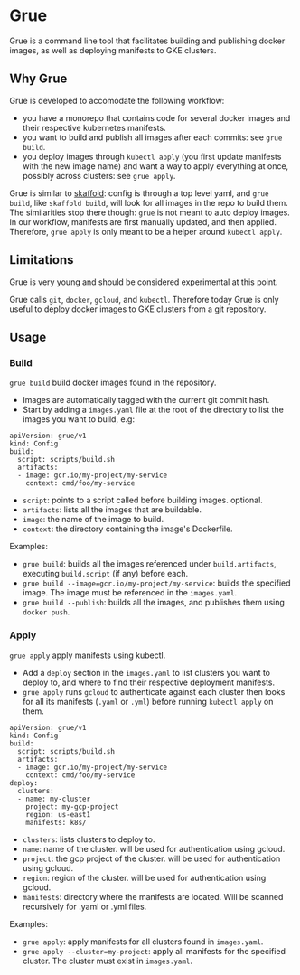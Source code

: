 # Grue

Grue is a command line tool that facilitates building and publishing docker images, as well as deploying manifests to GKE clusters.

## Why Grue

Grue is developed to accomodate the following workflow:
- you have a monorepo that contains code for several docker images and their respective kubernetes manifests.
- you want to build and publish all images after each commits: see `grue build`.
- you deploy images through `kubectl apply` (you first update manifests with the new image name) and want a way to apply everything at once, possibly across clusters: see `grue apply`.

Grue is similar to [skaffold](https://skaffold.dev/): config is through a top level yaml, and `grue build`, like `skaffold build`, will look for all images in the repo to build them. The similarities stop there though: `grue` is not meant to auto deploy images. In our workflow, manifests are first manually updated, and then applied. Therefore, `grue apply` is only meant to be a helper around `kubectl apply`.

## Limitations

Grue is very young and should be considered experimental at this point.

Grue calls `git`, `docker`, `gcloud`, and `kubectl`. Therefore today Grue is only useful to deploy docker images to GKE clusters from a git repository.

## Usage

### Build

`grue build` build docker images found in the repository.

- Images are automatically tagged with the current git commit hash.
- Start by adding a `images.yaml` file at the root of the directory to list the images you want to build, e.g:

```
apiVersion: grue/v1
kind: Config
build:
  script: scripts/build.sh
  artifacts:
  - image: gcr.io/my-project/my-service
    context: cmd/foo/my-service
```

- `script`: points to a script called before building images. optional.
- `artifacts`: lists all the images that are buildable.
- `image`: the name of the image to build.
- `context`: the directory containing the image's Dockerfile.

Examples:
- `grue build`: builds all the images referenced under `build.artifacts`, executing `build.script` (if any) before each.
- `grue build --image=gcr.io/my-project/my-service`: builds the specified image. The image must be referenced in the `images.yaml`.
- `grue build --publish`: builds all the images, and publishes them using `docker push`.

### Apply

`grue apply` apply manifests using kubectl.

- Add a `deploy` section in the `images.yaml` to list clusters you want to deploy to, and where to find their respective deployment manifests.
- `grue apply` runs `gcloud` to authenticate against each cluster then looks for all its manifests (`.yaml` or `.yml`) before running `kubectl apply` on them.


```
apiVersion: grue/v1
kind: Config
build:
  script: scripts/build.sh
  artifacts:
  - image: gcr.io/my-project/my-service
    context: cmd/foo/my-service
deploy:
  clusters:
  - name: my-cluster
    project: my-gcp-project
    region: us-east1
    manifests: k8s/
```

- `clusters`: lists clusters to deploy to.
- `name`: name of the cluster. will be used for authentication using gcloud.
- `project`: the gcp project of the cluster. will be used for authentication using gcloud.
- `region`: region of the cluster. will be used for authentication using gcloud.
- `manifests`: directory where the manifests are located. Will be scanned recursively for .yaml or .yml files.


Examples:
- `grue apply`: apply manifests for all clusters found in `images.yaml`.
- `grue apply --cluster=my-project`: apply all manifests for the specified cluster. The cluster must exist in `images.yaml`.
